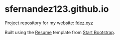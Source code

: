 # sfernandez123.github.io

Project repository for my website: [fdez.xyz](https://fdez.xyz)

Built using the [Resume](https://startbootstrap.com/template-overviews/resume/) template from [Start Bootstrap](https://startbootstrap.com/).
